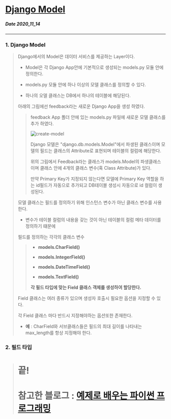 # [Django Model](http://pythonstudy.xyz/python/article/308-Django-%EB%AA%A8%EB%8D%B8-Model)
##### Date 2020_11_14
---
 ### 1. Django Model
> Django에서의 Model은 데이터 서비스를 제공하는 Layer이다.
> - Model은 각 Django App안에 기본적으로 생성되는 models.py 모듈 안에 정의한다.
>
> - models.py 모듈 안에 하나 이상의 모델 클래스를 정의할 수 있다.
>
> - 하나의 오델 클래스는 DB에서 하나의 테이블에 해당된다.
>
> 아래의 그림에선 feedback라는 새로운 Django App을 생성 하였다.
>>
>> feedback App 폴더 안에 있는 models.py 파일에 새로운 모델 클래스를 추가 하였다.
>>
>> ![create-model](./image/Django_03_2.png)
>>
>> Django 모델은 "django.db.models.Model"에서 파생된 클래스이며 모델의 필드는 클래스의 Attribute로 표현되며 테이블의 컬럼에 해당한다.
>>
>> 위의 그림에서 Feedback라는 클래스가 models.Model의 파생클래스 이며 클래스 안에 4개의 클래스 변수(혹 Class Attribute)가 있다.
>>
>> 만약 Primary Key가 지정되지 않는다면 모델에 Primary Key 역할을 하는 id필드가 자동으로 추가되고 DB테이블 생성시 자동으로 id 컬럼이 생성된다.
>
> 모델 클래스는 필드를 정의하기 위해 인스턴스 변수가 아닌 클래스 변수를 사용한다.
>
> - 변수가 테이블 컬럼의 내용을 갖는 것이 아닌 테이블의 컬럼 메타 데이터를 정의하기 떄문에
>
> 필드를 정의하는 각각의 클래스 변수
>>
>> - **models.CharField()**
>>
>> - **models.IntegerField()**
>>
>> - **models.DateTimeField()**
>>
>> - **models.TextField()**
>>
>> **각 필드 타입에 맞는 Field 클래스 객체를 생성하여 할당한다.**
>
> Field 클래스는 여러 종류가 있으며 생성자 호출시 필요한 옵션을 지정할 수 있다.
>
> 각 Field 클래스 마다 반드시 지정해야하는 옵션또한 존재한다.
>
> - **예** : CharField와 서브클래스들은 필드의 최대 길이를 나타내는 max_length를 항상 지정해야 한다.
>
### 2. 필드 타입
> 
>
>
> # 끝!
> # 참고한 블로그 : [예제로 배우는 파이썬 프로그래밍](http://pythonstudy.xyz/)
